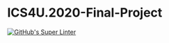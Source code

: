 # ICS4U.2020-Final-Project
[![GitHub's Super Linter](https://github.com/Mr-Coxall/ICS4U.2020-Final-Project/workflows/GitHub's%20Super%20Linter/badge.svg)](https://github.com/Mr-Coxall/ICS4U.2020-Final-Project/actions)
